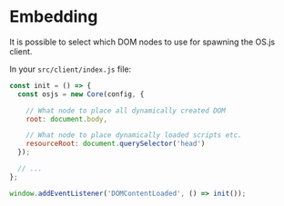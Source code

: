 # Embedding

It is possible to select which DOM nodes to use for spawning the OS.js client.

In your `src/client/index.js` file:

```javascript
const init = () => {
  const osjs = new Core(config, {

    // What node to place all dynamically created DOM
    root: document.body,

    // What node to place dynamically loaded scripts etc.
    resourceRoot: document.querySelector('head')
  });

  // ...
};

window.addEventListener('DOMContentLoaded', () => init());
```

